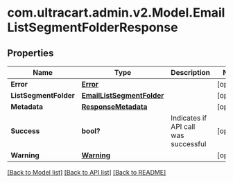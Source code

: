 # com.ultracart.admin.v2.Model.EmailListSegmentFolderResponse
## Properties

Name | Type | Description | Notes
------------ | ------------- | ------------- | -------------
**Error** | [**Error**](Error.md) |  | [optional] 
**ListSegmentFolder** | [**EmailListSegmentFolder**](EmailListSegmentFolder.md) |  | [optional] 
**Metadata** | [**ResponseMetadata**](ResponseMetadata.md) |  | [optional] 
**Success** | **bool?** | Indicates if API call was successful | [optional] 
**Warning** | [**Warning**](Warning.md) |  | [optional] 


[[Back to Model list]](../README.md#documentation-for-models) [[Back to API list]](../README.md#documentation-for-api-endpoints) [[Back to README]](../README.md)

